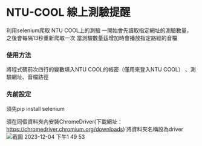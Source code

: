 # NTU-COOL 線上測驗提醒


利用selenium爬取 NTU COOL上的測驗
一開始會先讀取指定網址的測驗數量，之後會每隔13秒重新爬取一次
當測驗數量茲增加時會播放指定路經的音檔

<h3>使用方法</h3>

將程式碼前次四行的變數填入NTU COOL的帳密（僅用來登入NTU COOL）
、測驗網址、音檔路徑

<h3>先前設定</h3>

須先pip install selenium

須在同個資料夾內安裝ChromeDriver(下載網址：https://chromedriver.chromium.org/downloads)
將資料夾名稱設為driver
![截圖 2023-12-04 下午1 49 53](https://github.com/JoloanTsai/NTU-COOL-test-monitor/assets/134209558/0a09d3f6-ec0d-40a2-bab6-a50737e415db)
